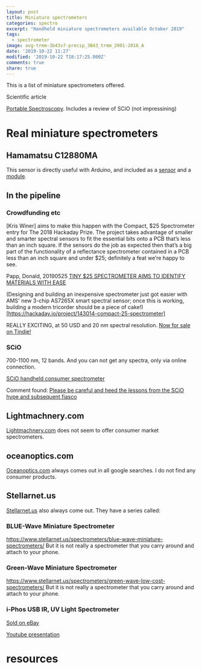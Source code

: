 ```yaml
---
layout: post
title: Miniature spectrometers
categories: spectro
excerpt: "Handheld miniature spectrometers available October 2019"
tags:
  - spectrometer
image: avg-trmm-3b43v7-precip_3B43_trmm_2001-2016_A
date: '2019-10-22 11:27'
modified: '2019-10-22 T18:17:25.000Z'
comments: true
share: true
---
```


This is a list of miniature spectrometers offered.

Scientific article

[Portable Spectroscopy](https://journals.sagepub.com/doi/full/10.1177/0003702818809719). Includes a review of SCiO (not impressining)

# Real miniature spectrometers

## Hamamatsu C12880MA

This sensor is directly useful with Arduino, and included as a [sensor](../../sensor/sensor-C12880MA-spectrometer) and a [module](../../module/sensor-C12880MA-spectrometer).

## In the pipeline

### Crowdfunding etc

[Kris Winer] aims to make this happen with the Compact, $25 Spectrometer entry for The 2018 Hackaday Prize. The project takes advantage of smaller and smarter spectral sensors to fit the essential bits onto a PCB that’s less than an inch square. If the sensors do the job as expected then that’s a big part of the functionality of a reflectance spectrometer contained in a PCB less than an inch square and under $25; definitely a feat we’re happy to see.

Papp, Donald, 20190525 [TINY $25 SPECTROMETER AIMS TO IDENTIFY MATERIALS WITH EASE](https://hackaday.com/2018/05/29/tiny-25-spectrometer-aims-to-identify-materials-with-ease/)

(Designing and building an inexpensive spectrometer just got easier with AMS' new 3-chip AS7265X smart spectral sensor; once this is working, building a modern tricorder should be a piece of cake!)[https://hackaday.io/project/143014-compact-25-spectrometer]

REALLY EXCITING, at 50 USD and 20 nm spectral resolution.
[Now for sale on Tindie!](https://www.tindie.com/products/onehorse/compact-as7265x-spectrometer/)

### SCiO

700-1100 nm, 12 bands. And you can not get any spectra, only via online connection.

[SCiO handheld consumer spectrometer](https://www.consumerphysics.com/scio-for-consumers/)

Comment found:
[Please be careful and heed the lessons from the SCiO hype and subsequent fiasco](https://spectrum.ieee.org/the-human-os/biomedical/devices/angry-kickstarter-backers-ask-scio-wheres-my-pocketsized-molecular-sensor)

## Lightmachnery.com

[Lightmachnery.com](https://lightmachinery.com) does not seem to offer consumer market spectrometers.

## oceanoptics.com

[Oceanoptics.com](https://oceanoptics.com ) always comes out in all google searches. I do not find any consumer products.

## Stellarnet.us

[Stellarnet.us](https://stellarnet.us) also always come out. They have a series called:

### BLUE-Wave Miniature Spectrometer
https://www.stellarnet.us/spectrometers/blue-wave-miniature-spectrometers/
But it is not really a spectrometer that you carry around and attach to your phone.

### Green-Wave Miniature Spectrometer
https://www.stellarnet.us/spectrometers/green-wave-low-cost-spectrometers/
But it is not really a spectrometer that you carry around and attach to your phone.

### i-Phos USB IR, UV Light Spectrometer

[Sold on eBay](https://www.ebay.com/itm/Light-Spectrometer-UV-IR-for-USB-connection-to-Windows-PC/202617568746?hash=item2f2cf2bdea%3Ag%3AhdEAAOSwG4pcgRLj&LH_BIN=1)

[Youtube presentation](https://www.youtube.com/watch?v=Tz43jRf8FjY)

# resources
